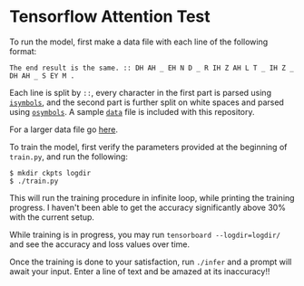 # Tensorflow Attention Test

To run the model, first make a data file with each line of the following format:

```
The end result is the same. :: DH AH _ EH N D _ R IH Z AH L T _ IH Z _ DH AH _ S EY M .
```

Each line is split by ` :: `, every character in the first part is parsed using
[`isymbols`](./isymbols), and the second part is further split on white spaces
and parsed using [`osymbols`](./osymbols). A sample [`data`](./data) file is
included with this repository.

For a larger data file go [here](https://gist.github.com/johncf/90f7a71d96e6d51d8dfd93ee3bb8e89a).

To train the model, first verify the parameters provided at the beginning of
`train.py`, and run the following:

```
$ mkdir ckpts logdir
$ ./train.py
```

This will run the training procedure in infinite loop, while printing the
training progress. I haven't been able to get the accuracy significantly above
30% with the current setup.

While training is in progress, you may run `tensorboard --logdir=logdir/` and
see the accuracy and loss values over time.

Once the training is done to your satisfaction, run `./infer` and a prompt will
await your input. Enter a line of text and be amazed at its inaccuracy!!
